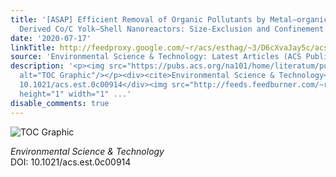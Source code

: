 ```yaml
---
title: '[ASAP] Efficient Removal of Organic Pollutants by Metal–organic Framework
  Derived Co/C Yolk–Shell Nanoreactors: Size-Exclusion and Confinement Effect'
date: '2020-07-17'
linkTitle: http://feedproxy.google.com/~r/acs/esthag/~3/D6cXvaJay5c/acs.est.0c00914
source: 'Environmental Science & Technology: Latest Articles (ACS Publications)'
description: '<p><img src="https://pubs.acs.org/na101/home/literatum/publisher/achs/journals/content/esthag/0/esthag.ahead-of-print/acs.est.0c00914/20200717/images/medium/es0c00914_0008.gif"
  alt="TOC Graphic"/></p><div><cite>Environmental Science & Technology</cite></div><div>DOI:
  10.1021/acs.est.0c00914</div><img src="http://feeds.feedburner.com/~r/acs/esthag/~4/D6cXvaJay5c"
  height="1" width="1" ...'
disable_comments: true
---
```

<p><img src="https://pubs.acs.org/na101/home/literatum/publisher/achs/journals/content/esthag/0/esthag.ahead-of-print/acs.est.0c00914/20200717/images/medium/es0c00914_0008.gif" alt="TOC Graphic"/></p><div><cite>Environmental Science & Technology</cite></div><div>DOI: 10.1021/acs.est.0c00914</div><img src="http://feeds.feedburner.com/~r/acs/esthag/~4/D6cXvaJay5c" height="1" width="1" ...